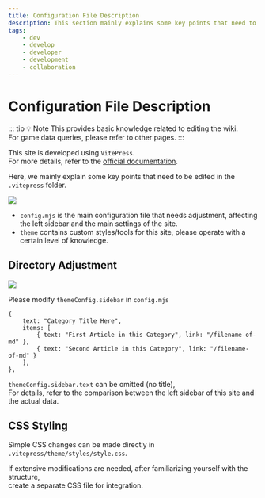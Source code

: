 ```yaml
---
title: Configuration File Description
description: This section mainly explains some key points that need to be edited in the `.vitepress` folder.
tags:
    - dev
    - develop
    - developer
    - development
    - collaboration
---
```


# Configuration File Description

::: tip 💡 Note
This provides basic knowledge related to editing the wiki.  
For game data queries, please refer to other pages.
:::

This site is developed using `VitePress`.  
For more details, refer to the [official documentation](https://vitepress.dev/).

Here, we mainly explain some key points that need to be edited in the `.vitepress` folder.

![](/images/develop/2-vitepress/01.webp)

-   `config.mjs` is the main configuration file that needs adjustment, affecting the left sidebar and the main settings of the site.
-   `theme` contains custom styles/tools for this site, please operate with a certain level of knowledge.

## Directory Adjustment

![](/images/develop/2-vitepress/02.webp)

Please modify `themeConfig.sidebar` in `config.mjs`

```
{
	text: "Category Title Here",
	items: [
        { text: "First Article in this Category", link: "/filename-of-md" },
        { text: "Second Article in this Category", link: "/filename-of-md" }
    ],
},
```

`themeConfig.sidebar.text` can be omitted (no title),  
For details, refer to the comparison between the left sidebar of this site and the actual data.

## CSS Styling

Simple CSS changes can be made directly in `.vitepress/theme/styles/style.css`.

If extensive modifications are needed, after familiarizing yourself with the structure,  
create a separate CSS file for integration.